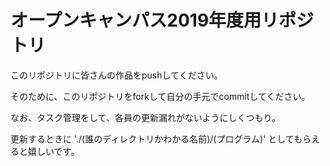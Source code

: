 オープンキャンパス2019年度用リポジトリ
========

このリポジトリに皆さんの作品をpushしてください。

そのために、このリポジトリをforkして自分の手元でcommitしてください。

なお、タスク管理をして、各員の更新漏れがないようにしくつもり。

更新するときに  './(誰のディレクトリかわかる名前)/(プログラム)'  としてもらえると嬉しいです。  

